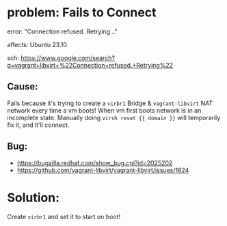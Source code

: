# problem: Fails to Connect
error: "Connection refused. Retrying..."

affects: Ubuntu 23.10

sch: https://www.google.com/search?q=vagrant+libvirt+%22Connection+refused.+Retrying%22

## Cause:
Fails because it's trying to create a `virbr1` Bridge & `vagrant-libvirt` NAT network every time a vm boots! When vm first boots network is in an incomplete state. Manually doing `virsh reset {{ domain }}` will temporarily fix it, and it'll connect.

## Bug:
- https://bugzilla.redhat.com/show_bug.cgi?id=2025202
- https://github.com/vagrant-libvirt/vagrant-libvirt/issues/1624

# Solution:
Create `virbr1` and set it to start on boot!
